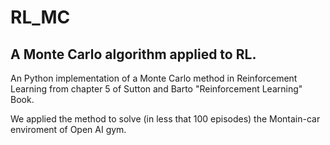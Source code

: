 # RL_MC
## A Monte Carlo algorithm applied to RL. 

An Python implementation of a Monte Carlo method in Reinforcement Learning from chapter 5 of Sutton and Barto "Reinforcement Learning" Book. 

We applied the method to solve (in less that 100 episodes) the Montain-car enviroment of Open AI gym. 
